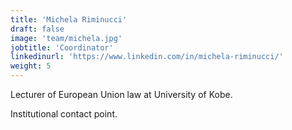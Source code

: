 ```yaml
---
title: 'Michela Riminucci'
draft: false
image: 'team/michela.jpg'
jobtitle: 'Coordinator'
linkedinurl: 'https://www.linkedin.com/in/michela-riminucci/'
weight: 5
---
```


Lecturer of European Union law at University of Kobe.

Institutional contact point. 